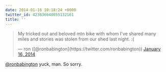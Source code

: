 ```yaml
---
date: 2014-01-16 10:18:24 +0000
twitter_id: 423836640055132161
title: ''
---
```


<blockquote class="twitter-tweet"><p lang="en" dir="ltr">My tricked out and beloved mtn bike with whom I&#39;ve shared many miles and stories was stolen from our shed last night. :(</p>&mdash; ron ([@ronbabington](https://twitter.com/ronbabington)) <a href="https://twitter.com/ronbabington/status/423802475187949568?ref_src=twsrc%5Etfw">January 16, 2014</a></blockquote>
<script async src="https://platform.twitter.com/widgets.js" charset="utf-8"></script>

[@ronbabington](https://twitter.com/ronbabington) yuck, man. So sorry.
